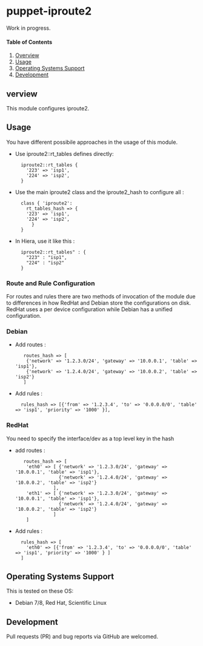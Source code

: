 # puppet-iproute2

  Work in progress.

#### Table of Contents

1. [Overview](#overview)
4. [Usage](#usage)
5. [Operating Systems Support](#operating-systems-support)
6. [Development](#development)

## verview

This module configures iproute2.

## Usage

You have different possibile approaches in the usage of this module.

* Use iproute2::rt_tables defines directly:

        iproute2::rt_tables {
          '223' => 'isp1',
          '224' => 'isp2',
        }

* Use the main iproute2 class and the iproute2_hash to configure all :

        class { 'iproute2':
          rt_tables_hash => {
          '223' => 'isp1',
          '224' => 'isp2',
            }
        }

* In Hiera, use it like this :

        iproute2::rt_tables" : {
          "223" : "isp1",
          "224" : "isp2"
        }

### Route and Rule Configuration

For routes and rules there are two methods of invocation of the module due to differences in how RedHat and Debian store the configurations on disk. RedHat uses a per device configuration while Debian has a unified configuration.

### Debian

* Add routes :

         routes_hash => [
          {'network' => '1.2.3.0/24', 'gateway' => '10.0.0.1', 'table' => 'isp1'},
          {'network' => '1.2.4.0/24', 'gateway' => '10.0.0.2', 'table' => 'isp2'}
         ]

* Add rules :

        rules_hash => [{'from' => '1.2.3.4', 'to' => '0.0.0.0/0', 'table' => 'isp1', 'priority' => '1000' }],


### RedHat

You need to specify the interface/dev as a top level key in the hash

* add routes :

         routes_hash => [
          'eth0' => [ {'network' => '1.2.3.0/24', 'gateway' => '10.0.0.1', 'table' => 'isp1'},
                      {'network' => '1.2.4.0/24', 'gateway' => '10.0.0.2', 'table' => 'isp2'}
                    ],
          'eth1' => [ {'network' => '1.2.3.0/24', 'gateway' => '10.0.0.1', 'table' => 'isp1'},
                      {'network' => '1.2.4.0/24', 'gateway' => '10.0.0.2', 'table' => 'isp2'}
                    ]
          ]

* Add rules :

        rules_hash => [
          'eth0' => [{'from' => '1.2.3.4', 'to' => '0.0.0.0/0', 'table' => 'isp1', 'priority' => '1000' } ]
        ]


## Operating Systems Support

This is tested on these OS:
- Debian 7/8, Red Hat, Scientific Linux

## Development

Pull requests (PR) and bug reports via GitHub are welcomed.
